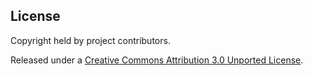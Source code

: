 ## License

Copyright held by project contributors.

Released under a [Creative Commons Attribution 3.0 Unported License](http://creativecommons.org/licenses/by/3.0/).
